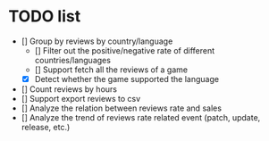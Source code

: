 # TODO list

- [] Group by reviews by country/language
  - [] Filter out the positive/negative rate of different countries/languages
  - [] Support fetch all the reviews of a game
  - [x] Detect whether the game supported the language
- [] Count reviews by hours
- [] Support export reviews to csv
- [] Analyze the relation between reviews rate and sales
- [] Analyze the trend of reviews rate related event (patch, update, release, etc.)